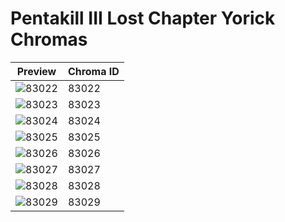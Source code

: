 # Pentakill III Lost Chapter Yorick Chromas

| Preview | Chroma ID |
|---------|-----------|
| ![83022](https://raw.communitydragon.org/latest/plugins/rcp-be-lol-game-data/global/default/v1/champion-chroma-images/83/83022.png) | 83022 |
| ![83023](https://raw.communitydragon.org/latest/plugins/rcp-be-lol-game-data/global/default/v1/champion-chroma-images/83/83023.png) | 83023 |
| ![83024](https://raw.communitydragon.org/latest/plugins/rcp-be-lol-game-data/global/default/v1/champion-chroma-images/83/83024.png) | 83024 |
| ![83025](https://raw.communitydragon.org/latest/plugins/rcp-be-lol-game-data/global/default/v1/champion-chroma-images/83/83025.png) | 83025 |
| ![83026](https://raw.communitydragon.org/latest/plugins/rcp-be-lol-game-data/global/default/v1/champion-chroma-images/83/83026.png) | 83026 |
| ![83027](https://raw.communitydragon.org/latest/plugins/rcp-be-lol-game-data/global/default/v1/champion-chroma-images/83/83027.png) | 83027 |
| ![83028](https://raw.communitydragon.org/latest/plugins/rcp-be-lol-game-data/global/default/v1/champion-chroma-images/83/83028.png) | 83028 |
| ![83029](https://raw.communitydragon.org/latest/plugins/rcp-be-lol-game-data/global/default/v1/champion-chroma-images/83/83029.png) | 83029 |
